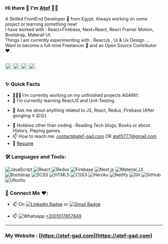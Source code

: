 ### Hi there 👋 I'm [Atef](https://atef-gad.com/) 👨‍💻

<p>
A Skilled FrontEnd Developer 🚀 from Egypt. Always working on some project or learning something new!
<br/>
I have worked with : React+Firebase, Next+React, React Framer Motion, Bootstrap, Materail UI.
<br/>  
Things I am currently experimenting with : ReactJs , Ui & Ux Design ...
<br/>
Want to become a full-time Freelancer 💸 and an Open Source Contributor ❤️.
</p>

<br />

<a href="https://www.linkedin.com/in/atefgad/">
  <img align="left" alt="Atef's Linkedin" width="22px" src="https://cdn.jsdelivr.net/npm/simple-icons@v3/icons/linkedin.svg" />
</a>

<a href="https://fb.com/atefgad22">
  <img align="left" alt="Atef's facebook" width="22px" src="https://cdn.jsdelivr.net/npm/simple-icons@v3/icons/facebook.svg" />
</a>

<a href="https://twitter.com/atefgad22">
  <img align="left" alt="Atef's Twitter" width="22px" src="https://cdn.jsdelivr.net/npm/simple-icons@v3/icons/twitter.svg" />
</a>

<a href="mailto:contact@atef-gad.com">
  <img align="left" alt="Atef's Email" width="22px" src="https://cdn.jsdelivr.net/npm/simple-icons@v3/icons/gmail.svg" />
</a>

<br />
<br />
  
### ✨ Quick Facts

- 👨🏽‍💻 I’m currently working on my unfinished projects AGAIN!!.
- 🌱 I’m currently learning ReactJS and Unit-Testing.
<!--- 🤔 I’m looking for help for my future MERN projects.-->
- 💬 Ask me about anything related to JS, React, Redux, Firebase.(After googling it 😜😌)
<!--- ⚡️ Fun-Fact: I sleep at 6am 🙃. -->
- 🎿 Hobbies other than coding : Reading Tech blogs, Books or about History, Playing games.
- 📫 How to reach me: contact@atef-gad.com OR atef0777@gmail.com 
- 📝 [Resume](https://drive.google.com/file/d/13EB1x2LpNbexTBtWpjqx3jlJ_vBA7l8v/view?usp=sharing)

### 🛠️ Languages and Tools:

![JavaScript](https://img.shields.io/badge/-JavaScript-black?style=flat-square&logo=javascript)
![React](https://img.shields.io/badge/-React-black?style=flat-square&logo=react)
![Redux](https://img.shields.io/badge/-Redux-black?style=flat-square&logo=Redux)
![Firebase](https://img.shields.io/badge/-Firebase-black?style=flat-square&logo=Firebase)
![Next.js](https://img.shields.io/badge/-Next-black?style=flat-square&logo=Next.js)
![Material_UI](https://img.shields.io/badge/-Material_UI-black?style=flat-square&logo=material-ui)
![Bootstrap](https://img.shields.io/badge/-Bootstrap-black?style=flat-square&logo=bootstrap)
![SCSS](https://img.shields.io/badge/-SCSS-black?style=flat-square&logo=SASS)
![HTML5](https://img.shields.io/badge/-HTML5-black?style=flat-square&logo=html5&logoColor=white)
![CSS3](https://img.shields.io/badge/-CSS3-black?style=flat-square&logo=css3)
![Heroku](https://img.shields.io/badge/-Heroku-black?style=flat-square&logo=heroku)
![Netlify](https://img.shields.io/badge/-Netlify-black?style=flat-square&logo=netlify)
![Git](https://img.shields.io/badge/-Git-black?style=flat-square&logo=git)
![GitHub](https://img.shields.io/badge/-GitHub-black?style=flat-square&logo=github)
![Ubuntu](https://img.shields.io/badge/-Ubuntu-black?style=flat-square&logo=ubuntu)

### 💬  Connect Me ❤️:

- 📫 On [![Linkedin Badge](https://img.shields.io/badge/-atefgad-blue?style=flat-square&logo=Linkedin&logoColor=white&link=https://www.linkedin.com/in/aman-atg/)](https://www.linkedin.com/in/atefgad/)
or [![Gmail Badge](https://img.shields.io/badge/-contact@atef-gad.com-c14438?style=flat-square&logo=Gmail&logoColor=white&link=mailto:contact@atef-gad.com)](mailto:contact@atef-gad.com)

- 📫 ![Whatsapp](https://img.shields.io/badge/-Whatsapp-black?style=flat-square&logo=whatsapp) [+2001017857849](https://www.w.me/in/+2001017857849/)

------------------------------------------
### My Website : [https://atef-gad.com](https://atef-gad.com)

